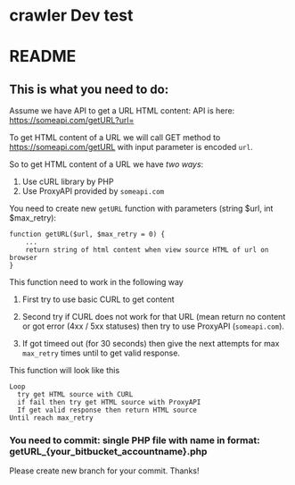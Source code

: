 # crawler Dev test
# README #

## This is what you need to do:

Assume we have API to get a URL HTML content: API is here: https://someapi.com/getURL?url=

To get HTML content of a URL we will call GET method to https://someapi.com/getURL with input parameter is encoded `url`.

So to get HTML content of a URL we have *two ways*:

1. Use cURL library by PHP
2. Use ProxyAPI provided by `someapi.com`

You need to create new `getURL` function with parameters (string $url, int $max_retry):


```
function getURL($url, $max_retry = 0) {
	...
    return string of html content when view source HTML of url on browser
}
```

This function need to work in the following way

1. First try to use basic CURL to get content

2. Second try if CURL does not work for that URL (mean return no content or got error (4xx / 5xx statuses) then try to use ProxyAPI (`someapi.com`).

3. If got timeed out (for 30 seconds) then give the next attempts for max `max_retry` times until to get valid response.

This function will look like this
```
Loop
  try get HTML source with CURL
  if fail then try get HTML source with ProxyAPI
  If get valid response then return HTML source
Until reach max_retry
```

### You need to commit: single PHP file with name in format: getURL_{your_bitbucket_accountname}.php
Please create new branch for your commit. Thanks!

